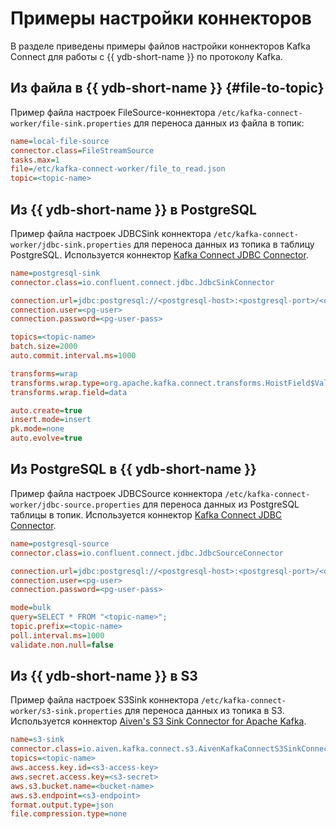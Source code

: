 # Примеры настройки коннекторов

В разделе приведены примеры файлов настройки коннекторов Kafka Connect для работы с {{ ydb-short-name }} по протоколу Kafka.

## Из файла в {{ ydb-short-name }} {#file-to-topic}

Пример файла настроек FileSource-коннектора `/etc/kafka-connect-worker/file-sink.properties` для переноса данных из файла в топик:

```ini
name=local-file-source
connector.class=FileStreamSource
tasks.max=1
file=/etc/kafka-connect-worker/file_to_read.json
topic=<topic-name>
```

## Из {{ ydb-short-name }} в PostgreSQL

Пример файла настроек JDBCSink коннектора `/etc/kafka-connect-worker/jdbc-sink.properties` для переноса данных из топика в таблицу PostgreSQL. Используется коннектор [Kafka Connect JDBC Connector](https://github.com/confluentinc/kafka-connect-jdbc).

```ini
name=postgresql-sink
connector.class=io.confluent.connect.jdbc.JdbcSinkConnector

connection.url=jdbc:postgresql://<postgresql-host>:<postgresql-port>/<db>
connection.user=<pg-user>
connection.password=<pg-user-pass>

topics=<topic-name>
batch.size=2000
auto.commit.interval.ms=1000

transforms=wrap
transforms.wrap.type=org.apache.kafka.connect.transforms.HoistField$Value
transforms.wrap.field=data

auto.create=true
insert.mode=insert
pk.mode=none
auto.evolve=true
```

## Из PostgreSQL в {{ ydb-short-name }}

Пример файла настроек JDBCSource коннектора `/etc/kafka-connect-worker/jdbc-source.properties` для переноса данных из PostgreSQL таблицы в топик. Используется коннектор [Kafka Connect JDBC Connector](https://github.com/confluentinc/kafka-connect-jdbc).

```ini
name=postgresql-source
connector.class=io.confluent.connect.jdbc.JdbcSourceConnector

connection.url=jdbc:postgresql://<postgresql-host>:<postgresql-port>/<db>
connection.user=<pg-user>
connection.password=<pg-user-pass>

mode=bulk
query=SELECT * FROM "<topic-name>";
topic.prefix=<topic-name>
poll.interval.ms=1000
validate.non.null=false
```

## Из {{ ydb-short-name }} в S3

Пример файла настроек S3Sink коннектора `/etc/kafka-connect-worker/s3-sink.properties` для переноса данных из топика в S3. Используется коннектор [Aiven's S3 Sink Connector for Apache Kafka](https://github.com/Aiven-Open/s3-connector-for-apache-kafka).

```ini
name=s3-sink
connector.class=io.aiven.kafka.connect.s3.AivenKafkaConnectS3SinkConnector
topics=<topic-name>
aws.access.key.id=<s3-access-key>
aws.secret.access.key=<s3-secret>
aws.s3.bucket.name=<bucket-name>
aws.s3.endpoint=<s3-endpoint>
format.output.type=json
file.compression.type=none
```
